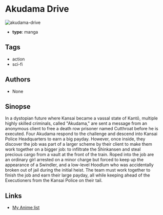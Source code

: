 # Akudama Drive

![akudama-drive](https://cdn.myanimelist.net/images/manga/3/240528.jpg)

-   **type**: manga

## Tags

-   action
-   sci-fi

## Authors

-   None

## Sinopse

In a dystopian future where Kansai became a vassal state of Kantō, multiple highly skilled criminals, called "Akudama," are sent a message from an anonymous client to free a death row prisoner named Cutthroat before he is executed. Four Akudama respond to the challenge and descend into Kansai Police Headquarters to earn a big payday. However, once inside, they discover the job was part of a larger scheme by their client to make them work together on a bigger job: to infiltrate the Shinkansen and steal precious cargo from a vault at the front of the train. Roped into the job are an ordinary girl arrested on a minor charge but forced to keep up the appearance of a Swindler, and a low-level Hoodlum who was accidentally broken out of jail during the initial heist. The team must work together to finish the job and earn their large payday, all while keeping ahead of the Executioners from the Kansai Police on their tail.

## Links

-   [My Anime list](https://myanimelist.net/manga/133313/Akudama_Drive)
